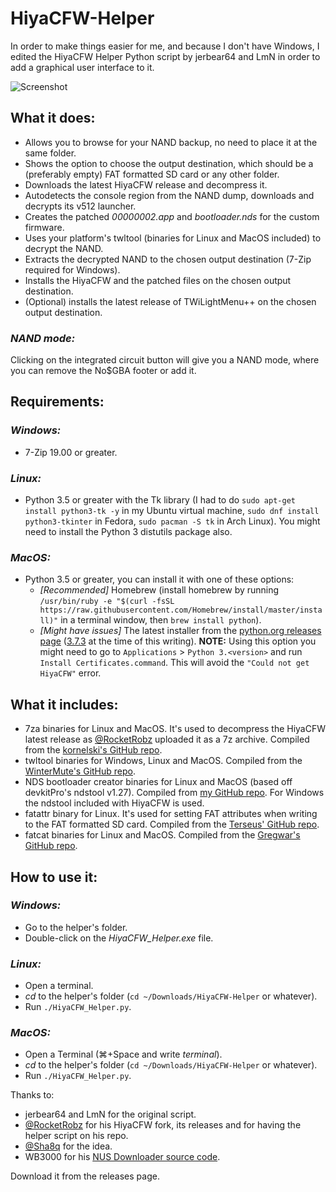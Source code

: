 # HiyaCFW-Helper

In order to make things easier for me, and because I don't have Windows, I edited the HiyaCFW Helper Python script by jerbear64 and LmN in order to add a graphical user interface to it.

![Screenshot](https://image.ibb.co/hhzKRL/Screen-Shot-2018-10-18-at-16-30-18.png)

## What it does:
* Allows you to browse for your NAND backup, no need to place it at the same folder.
* Shows the option to choose the output destination, which should be a (preferably empty) FAT formatted SD card or any other folder.
* Downloads the latest HiyaCFW release and decompress it.
* Autodetects the console region from the NAND dump, downloads and decrypts its v512 launcher.
* Creates the patched _00000002.app_ and _bootloader.nds_ for the custom firmware.
* Uses your platform's twltool (binaries for Linux and MacOS included) to decrypt the NAND.
* Extracts the decrypted NAND to the chosen output destination (7-Zip required for Windows).
* Installs the HiyaCFW and the patched files on the chosen output destination.
* (Optional) installs the latest release of TWiLightMenu++ on the chosen output destination.

### _NAND mode:_
Clicking on the integrated circuit button will give you a NAND mode, where you can remove the No$GBA footer or add it.

## Requirements:
### _Windows:_
* 7-Zip 19.00 or greater.

### _Linux:_
* Python 3.5 or greater with the Tk library (I had to do `sudo apt-get install python3-tk -y` in my Ubuntu virtual machine, `sudo dnf install python3-tkinter` in Fedora, `sudo pacman -S tk` in Arch Linux). You might need to install the Python 3 distutils package also.

### _MacOS:_
* Python 3.5 or greater, you can install it with one of these options:
  * _[Recommended]_ Homebrew (install homebrew by running `/usr/bin/ruby -e "$(curl -fsSL https://raw.githubusercontent.com/Homebrew/install/master/install)"` in a terminal window, then `brew install python`).
  * _[Might have issues]_ The latest installer from the [python.org releases page](https://www.python.org/downloads/release) ([3.7.3](https://www.python.org/ftp/python/3.7.3/python-3.7.3-macosx10.9.pkg) at the time of this writing). **NOTE:** Using this option you might need to go to `Applications` > `Python 3.<version>` and run `Install Certificates.command`. This will avoid the `"Could not get HiyaCFW"` error.

## What it includes:
* 7za binaries for Linux and MacOS. It's used to decompress the HiyaCFW latest release as [@RocketRobz](https://github.com/RocketRobz) uploaded it as a 7z archive. Compiled from the [kornelski's GitHub repo](https://github.com/kornelski/7z).
* twltool binaries for Windows, Linux and MacOS. Compiled from the [WinterMute's GitHub repo](https://github.com/WinterMute/twltool).
* NDS bootloader creator binaries for Linux and MacOS (based off devkitPro's ndstool v1.27). Compiled from [my GitHub repo](https://github.com/mondul/NDS-Bootloader-Creator). For Windows the ndstool included with HiyaCFW is used.
* fatattr binary for Linux. It's used for setting FAT attributes when writing to the FAT formatted SD card. Compiled from the [Terseus' GitHub repo](https://github.com/Terseus/fatattr).
* fatcat binaries for Linux and MacOS. Compiled from the [Gregwar's GitHub repo](https://github.com/Gregwar/fatcat).

## How to use it:
### _Windows:_
* Go to the helper's folder.
* Double-click on the _HiyaCFW_Helper.exe_ file.

### _Linux:_
* Open a terminal.
* _cd_ to the helper's folder (`cd ~/Downloads/HiyaCFW-Helper` or whatever).
* Run `./HiyaCFW_Helper.py`.

### _MacOS:_
* Open a Terminal (⌘+Space and write _terminal_).
* _cd_ to the helper's folder (`cd ~/Downloads/HiyaCFW-Helper` or whatever).
* Run `./HiyaCFW_Helper.py`.

Thanks to:
* jerbear64 and LmN for the original script.
* [@RocketRobz](https://github.com/RocketRobz) for his HiyaCFW fork, its releases and for having the helper script on his repo.
* [@Sha8q](https://github.com/Sha8q) for the idea.
* WB3000 for his [NUS Downloader source code](https://code.google.com/archive/p/nusdownloader/source/default/source).

Download it from the releases page.
